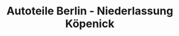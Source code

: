 ---
title: "Autoteile Berlin - Niederlassung Köpenick"
url: /berlin/autoteile-berlin-niederlassung-koepenick/
shop: Autoteile
---